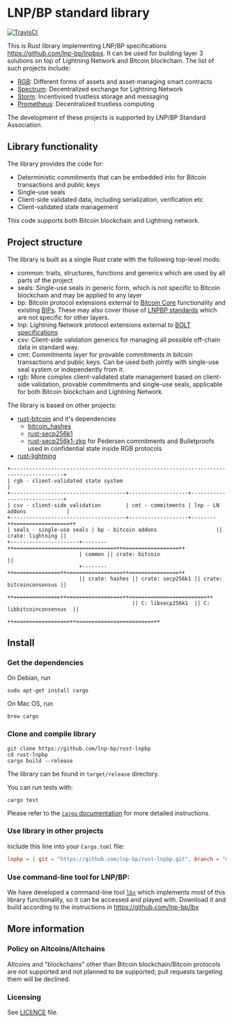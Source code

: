 # LNP/BP standard library

[![TravisCI](https://api.travis-ci.com/LNP-BP/rust-lnpbp.svg?branch=master)](https://api.travis-ci.com/LNP-BP/rust-lnpbp)

This is Rust library implementing LNP/BP specifications <https://github.com/lnp-bp/lnpbps>. It can be used for building
layer 3 solutions on top of Lightning Network and Bitcoin blockchain. The list of such projects include:
* [RGB](https://github.com/rgb-org): Different forms of assets and asset-managing smart contracts
* [Spectrum](https://github.com/rgb-org): Decentralized exchange for Lightning Network
* [Storm](https://github.com/storm-org): Incentivised trustless storage and messaging
* [Prometheus](https://github.com/pandoracore/prometheus-spec): Decentralized trustless computing

The development of these projects is supported by LNP/BP Standard Association.

## Library functionality

The library provides the code for:
 
* Deterministic commitments that can be embedded into for Bitcoin transactions and public keys
* Single-use seals
* Client-side validated data, including serialization, verification etc
* Client-validated state management

This code supports both Bitcoin blockchain and Lightning network.

## Project structure

The library is built as a single Rust crate with the following top-level mods:
* common: traits, structures, functions and generics which are used by all parts of the project
* seals: Single-use seals in generic form, which is not specific to Bitcoin blockchain and may be applied to any layer
* bp: Bitcoin protocol extensions external to [Bitcoin Core](https://github.com/bitcoin/bitcoin) functionality and 
  existing [BIPs](http://github.com/bitcoin/bips). These may also cover those of 
  [LNPBP standards](https://github.com/lnp-bp/lnpbps) which are not specific for other layers.
* lnp: Lightning Network protocol extensions external to 
  [BOLT specifications](https://github.com/lightningnetwork/lightning-rfc)
* csv: Client-side validation generics for managing all possible off-chain data in standard way.
* cmt: Commitments layer for provable commitments in bitcoin transactions and public keys. 
  Can be used both jointly with single-use seal system or independently from it.
* rgb: More complex client-validated state management based on client-side validation, provable commitments and
  single-use seals, applicable for both Bitcoin blockchain and Lightning Network.

The library is based on other projects:
* [rust-bitcoin](https://github.com/rust-bitcoin/rust-bitcoin) and it's dependencies
  * [bitcoin_hashes](https://github.com/rust-bitcoin/bitcoin_hashes)
  * [rust-secp256k1](https://github.com/rust-bitcoin/rust-secp256k1)
  * [rust-secp256k1-zkp](https://github.com/ElementsProject/rust-secp256k1-zkp) for Pedersen commitments and
    Bulletproofs used in confidential state inside RGB protocols
* [rust-lightning](https://github.com/rust-bitcoin/rust-lightning)

```text
+---------------------------------------------------------------------------------------+
| rgb - client-validated state system                                                   |
+-------------------------------------+-------------------+-----------------------------+
| csv - client-side validation        | cmt - commitments | lnp - LN addons             |
+-------------------------------------+-------------------+--------++==================++
| seals - single-use seals | bp - bitcoin addons                   || crate: lightning ||
+----------------------+--------++=================================++==================++
                       | common || crate: bitcoin                                      ||
                       +--------++===============++==================++================++
                       || crate: hashes || crate: secp256k1 || crate: bitcoinconsensus || 
                       ++===============++==================++=========================++
                                        || C: libsecp256k1  || C: libbitcoinconsensus  ||
                                        ++==================++=========================++
```

## Install

### Get the dependencies

On Debian, run
```shell script
sudo apt-get install cargo
```

On Mac OS, run
```shell script
brew cargo
```

### Clone and compile library

```shell script
git clone https://github.com/lnp-bp/rust-lnpbp
cd rust-lnpbp
cargo build --release
```

The library can be found in `target/release` directory.

You can run tests with:

```
cargo test
```

Please refer to the [`cargo` documentation](https://doc.rust-lang.org/stable/cargo/) for more detailed instructions. 

### Use library in other projects

Include this line into your `Cargo.toml` file:

```toml
lnpbp = { git = "https://github.com/lnp-bp/rust-lnpbp.git", branch = "master" }
```

### Use command-line tool for LNP/BP:

We have developed a command-line tool [`lbx`](https://github.com/lnp-bp/lbx) which implements most of this library 
functionality, so it can be accessed and played with. Download it and build according to the instructions in
<https://github.com/lnp-bp/lbx>

## More information

### Policy on Altcoins/Altchains

Altcoins and "blockchains" other than Bitcoin blockchain/Bitcoin protocols are not supported and not planned to be
supported; pull requests targeting them will be declined.

### Licensing

See [LICENCE](LICENSE) file.

